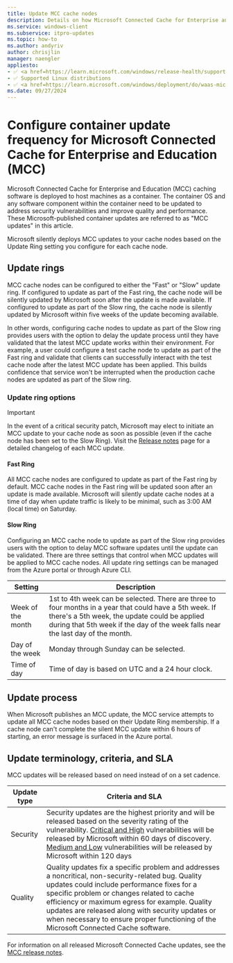 ```yaml
---
title: Update MCC cache nodes
description: Details on how Microsoft Connected Cache for Enterprise and Education (MCC) cache nodes are updated by Microsoft.
ms.service: windows-client
ms.subservice: itpro-updates
ms.topic: how-to
ms.author: andyriv
author: chrisjlin
manager: naengler
appliesto: 
- ✅ <a href=https://learn.microsoft.com/windows/release-health/supported-versions-windows-client target=_blank>Windows 11</a>
- ✅ Supported Linux distributions
- ✅ <a href=https://learn.microsoft.com/windows/deployment/do/waas-microsoft-connected-cache target=_blank>Microsoft Connected Cache for Enterprise and Education</a> 
ms.date: 09/27/2024
---
```

# Configure container update frequency for Microsoft Connected Cache for Enterprise and Education (MCC)

Microsoft Connected Cache for Enterprise and Education (MCC) caching software is deployed to host machines as a container. The container OS and any software component within the container need to be updated to address security vulnerabilities and improve quality and performance. These Microsoft-published container updates are referred to as "MCC updates" in this article.

Microsoft silently deploys MCC updates to your cache nodes based on the Update Ring setting you configure for each cache node.

## Update rings

MCC cache nodes can be configured to either the "Fast" or "Slow" update ring. If configured to update as part of the Fast ring, the cache node will be silently updated by Microsoft soon after the update is made available. If configured to update as part of the Slow ring, the cache node is silently updated by Microsoft within five weeks of the update becoming available.

In other words, configuring cache nodes to update as part of the Slow ring provides users with the option to delay the update process until they have validated that the latest MCC update works within their environment. For example, a user could configure a test cache node to update as part of the Fast ring and validate that clients can successfully interact with the test cache node after the latest MCC update has been applied. This builds confidence that service won't be interrupted when the production cache nodes are updated as part of the Slow ring.

### Update ring options

>[!IMPORTANT]
>In the event of a critical security patch, Microsoft may elect to initiate an MCC update to your cache node as soon as possible (even if the cache node has been set to the Slow Ring). Visit the [Release notes](mcc-ent-release-notes.md) page for a detailed changelog of each MCC update.

#### Fast Ring
All MCC cache nodes are configured to update as part of the Fast ring by default. MCC cache nodes in the Fast ring will be updated soon after an update is made available. Microsoft will silently update cache nodes at a time of day when update traffic is likely to be minimal, such as 3:00 AM (local time) on Saturday.

#### Slow Ring
Configuring an MCC cache node to update as part of the Slow ring provides users with the option to delay MCC software updates until the update can be validated. There are three settings that control when MCC updates will be applied to MCC cache nodes. All update ring settings can be managed from the Azure portal or through Azure CLI.

| Setting | Description |
| --- | --- |
| Week of the month | 1st to 4th week can be selected. There are three to four months in a year that could have a 5th week. If there's a 5th week, the update could be applied during that 5th week if the day of the week falls near the last day of the month.|
| Day of the week | Monday through Sunday can be selected. |
| Time of day | Time of day is based on UTC and a 24 hour clock. |

## Update process

When Microsoft publishes an MCC update, the MCC service attempts to update all MCC cache nodes based on their Update Ring membership. If a cache node can't complete the silent MCC update within 6 hours of starting, an error message is surfaced in the Azure portal.

## Update terminology, criteria, and SLA

MCC updates will be released based on need instead of on a set cadence.

| Update type | Criteria and SLA |
| --- | --- |
| Security | Security updates are the highest priority and will be released based on the severity rating of the vulnerability. [Critical and High](https://nvd.nist.gov/vuln-metrics/cvss) vulnerabilities will be released by Microsoft within 60 days of discovery. [Medium and Low](https://nvd.nist.gov/vuln-metrics/cvss) vulnerabilities will be released by Microsoft within 120 days |
| Quality | Quality updates fix a specific problem and addresses a noncritical, non-security-related bug. Quality updates could include performance fixes for a specific problem or changes related to cache efficiency or maximum egress for example. Quality updates are released along with security updates or when necessary to ensure proper functioning of the Microsoft Connected Cache software. |

For information on all released Microsoft Connected Cache updates, see the [MCC release notes](mcc-ent-release-notes.md).
